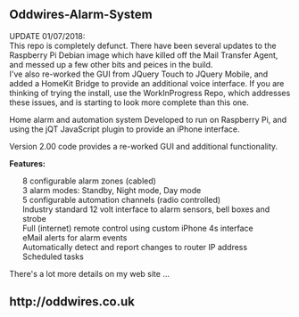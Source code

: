<h2>Oddwires-Alarm-System</h2>

UPDATE 01/07/2018:<br>
This repo is completely defunct. There have been several updates to the Raspberry Pi Debian image which have killed off the Mail Transfer Agent, and messed up a few other bits and peices in the build.<br>
I've also re-worked the GUI from JQuery Touch to  JQuery Mobile, and added a HomeKit Bridge to provide an additional voice interface.
If you are thinking of trying the install, use the WorkInProgress Repo, which addresses these issues, and is starting to look more complete than this one.

Home alarm and automation system
Developed to run on Raspberry Pi, and using the jQT JavaScript plugin to provide an iPhone interface.

Version 2.00 code provides a re-worked GUI and additional functionality.<br>

<b>Features:</b><br>
<ul>
  8 configurable alarm zones (cabled)<br>
  3 alarm modes: Standby, Night mode, Day mode<br>
  5 configurable automation channels (radio controlled)<br>
  Industry standard 12 volt interface to alarm sensors, bell boxes and strobe<br>
  Full  (internet) remote control using custom iPhone 4s interface<br>
  eMail alerts for alarm events<br>
  Automatically detect and report changes to router IP address<br>
  Scheduled tasks<br>
</ul>

There's a lot more details on my web site ...

<h2>http://oddwires.co.uk </h2>
